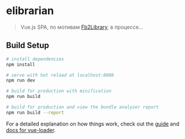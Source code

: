 # elibrarian

> Vue.js SPA, по мотивам <a href="http://www.fb2library.net/projects/fb2library">Fb2Library</a>, в процессе... 

## Build Setup

``` bash
# install dependencies
npm install

# serve with hot reload at localhost:8080
npm run dev

# build for production with minification
npm run build

# build for production and view the bundle analyzer report
npm run build --report
```

For a detailed explanation on how things work, check out the [guide](http://vuejs-templates.github.io/webpack/) and [docs for vue-loader](http://vuejs.github.io/vue-loader).
